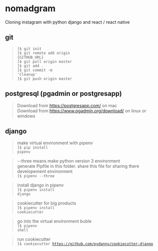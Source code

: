 # nomadgram

Cloning instagram with python django and react / react native

## git 
> <code>]$ git init </code><br>
> <code>]$ git remote add origin {GITHUB_URL}</code><br>
> <code>]$ git pull origin master</code><br>
> <code>]$ git add .</code><br>
> <code>]$ git commit -m 'Cleanup'</code><br>
> <code>]$ git push origin master</code>

## postgresql (pgadmin or postgresapp)
> Download from https://postgresapp.com/ on mac<br>
> Download from https://www.pgadmin.org/download/ on linux or windows

## django
> make virtual environment with pipenv<br>
> <code>]$ pip install pipenv</code>

> --three means make python version 3 environment<br>
> generate Pipfile in this folder. share this file for sharing there developement environment<br>
> <code>]$ pipenv --three</code>

> install django in pipenv<br>
> <code>]$ pipenv install django</code>

> cookiecutter for big products<br>
> <code>]$ pipenv install cookiecutter</code>

> go into the virtual environment buble<br>
> <code>]$ pipenv shell</code>

> run cookiecutter<br>
> <code>]$ cookiecutter https://github.com/pydanny/cookiecutter-django</code>

